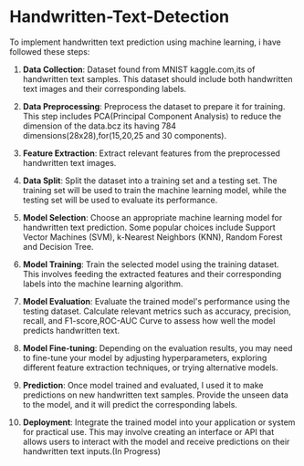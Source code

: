 # Handwritten-Text-Detection
To implement handwritten text prediction using machine learning, i have followed these steps:

1. **Data Collection**: Dataset found from MNIST kaggle.com,its of handwritten text samples. This dataset should include both handwritten text images and their corresponding labels.

2. **Data Preprocessing**: Preprocess the dataset to prepare it for training. This step includes PCA(Principal Component Analysis)  to reduce the dimension of the data.bcz its having 784 dimensions(28x28),for(15,20,25 and 30 components).

3. **Feature Extraction**: Extract relevant features from the preprocessed handwritten text images. 

4. **Data Split**: Split the dataset into a training set and a testing set. The training set will be used to train the machine learning model, while the testing set will be used to evaluate its performance.

5. **Model Selection**: Choose an appropriate machine learning model for handwritten text prediction. Some popular choices include Support Vector Machines (SVM), k-Nearest Neighbors (KNN), Random Forest and Decision Tree.

6. **Model Training**: Train the selected model using the training dataset. This involves feeding the extracted features and their corresponding labels into the machine learning algorithm.

7. **Model Evaluation**: Evaluate the trained model's performance using the testing dataset. Calculate relevant metrics such as accuracy, precision, recall, and F1-score,ROC-AUC Curve to assess how well the model predicts handwritten text.

8. **Model Fine-tuning**: Depending on the evaluation results, you may need to fine-tune your model by adjusting hyperparameters, exploring different feature extraction techniques, or trying alternative models.

9. **Prediction**: Once model trained and evaluated, I used it to make predictions on new handwritten text samples. Provide the unseen data to the model, and it will predict the corresponding labels.

10. **Deployment**: Integrate the trained model into your application or system for practical use. This may involve creating an interface or API that allows users to interact with the model and receive predictions on their handwritten text inputs.(In Progress)

